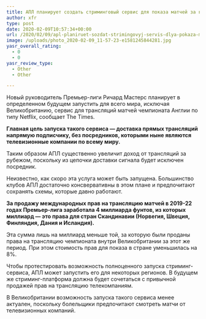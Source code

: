 ```yaml
---
title: АПЛ планирует создать стриминговый сервис для показа матчей за границей
author: xfr
type: post
date: 2020-02-09T10:57:34+00:00
url: /2020/02/09/apl-planiruet-sozdat-strimingovyj-servis-dlya-pokaza-matchej-za-graniczej/
image: /uploads/photo_2020-02-09_11-57-23-e1581245844281.jpg
yasr_overall_rating:
  - 0
  - 0
yasr_review_type:
  - Other
  - Other

---
```

Новый руководитель Премьер-лиги Ричард Мастерс планирует в определенном будущем запустить для всего мира, исключая Великобританию, сервис для трансляций матчей чемпионата Англии по типу Netflix, сообщает The Times.

**Главная цель запуска такого сервиса &#8212; доставка прямых трансляций напрямую подписчику, без посредников, которыми ныне являются телевизионные компании по всему миру.**

Таким образом АПЛ существенно увеличит доход от трансляций за рубежом, поскольку из цепочки доставки сигнала будет исключен посредник.

Неизвестно, как скоро эта услуга может быть запущена. Большинство клубов АПЛ достаточно консвервативны в этом плане и предпочитают сохранять схемы, которые давно работают.

**За продажу международных прав на трансляцию матчей в 2019-22 годах Премьер-лига заработала 4 миллиарда фунтов, из которых миллиард &#8212; это права для стран Скандинавии (Норвегия, Швеция, Финляндия, Дания и Исландия).**

Эта сумма лишь на миллиард меньше той, за которую были проданы права на трансляцию чемпионата внутри Великобритании за этот же период. При этом стоимость прав для показа в стране уменьшилась на 8%.

Чтобы протестировать возможность полноценного запуска стриминг-сервиса, АПЛ может запустить его для некоторых регионов. В будущем же стриминг-платформа должна будет сочетаться с привычной продажей прав на трансляцию телекомпаниям.

В Великобритании возможность запуска такого сервиса менее актуален, поскольку болельщики предпочитают смотреть матчи от телевизионных компаний.